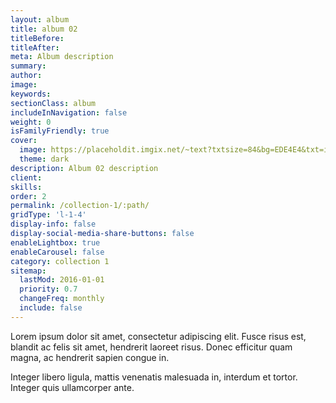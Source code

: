 ```yaml
---
layout: album
title: album 02
titleBefore:
titleAfter:
meta: Album description
summary:
author:
image:
keywords:
sectionClass: album
includeInNavigation: false
weight: 0
isFamilyFriendly: true
cover:
  image: https://placeholdit.imgix.net/~text?txtsize=84&bg=EDE4E4&txt=image-2&w=1653&h=1167
  theme: dark
description: Album 02 description
client:
skills:
order: 2
permalink: /collection-1/:path/
gridType: 'l-1-4'
display-info: false
display-social-media-share-buttons: false
enableLightbox: true
enableCarousel: false
category: collection 1
sitemap:
  lastMod: 2016-01-01
  priority: 0.7
  changeFreq: monthly
  include: false
---
```


Lorem ipsum dolor sit amet, consectetur adipiscing elit. Fusce risus est, blandit ac felis sit amet, hendrerit laoreet risus. Donec efficitur quam magna, ac hendrerit sapien congue in.

Integer libero ligula, mattis venenatis malesuada in, interdum et tortor. Integer quis ullamcorper ante.
